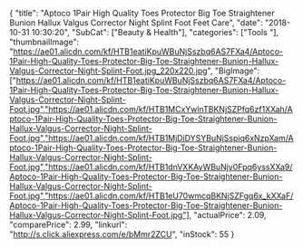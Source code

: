 {
	"title": "Aptoco 1Pair High Quality Toes Protector Big Toe Straightener Bunion Hallux Valgus Corrector Night Splint Foot Feet Care",
	"date": "2018-10-31 10:30:20",
	"SubCat": ["Beauty & Health"],
	"categories": ["Tools "],
	"thumbnailImage": "https://ae01.alicdn.com/kf/HTB1eatiKpuWBuNjSszbq6AS7FXa4/Aptoco-1Pair-High-Quality-Toes-Protector-Big-Toe-Straightener-Bunion-Hallux-Valgus-Corrector-Night-Splint-Foot.jpg_220x220.jpg",
	"BigImage": ["https://ae01.alicdn.com/kf/HTB1eatiKpuWBuNjSszbq6AS7FXa4/Aptoco-1Pair-High-Quality-Toes-Protector-Big-Toe-Straightener-Bunion-Hallux-Valgus-Corrector-Night-Splint-Foot.jpg","https://ae01.alicdn.com/kf/HTB1MCxYwlnTBKNjSZPfq6zf1XXah/Aptoco-1Pair-High-Quality-Toes-Protector-Big-Toe-Straightener-Bunion-Hallux-Valgus-Corrector-Night-Splint-Foot.jpg","https://ae01.alicdn.com/kf/HTB1MjDiDYSYBuNjSspiq6xNzpXam/Aptoco-1Pair-High-Quality-Toes-Protector-Big-Toe-Straightener-Bunion-Hallux-Valgus-Corrector-Night-Splint-Foot.jpg","https://ae01.alicdn.com/kf/HTB1dnVXKAyWBuNjy0Fpq6yssXXa9/Aptoco-1Pair-High-Quality-Toes-Protector-Big-Toe-Straightener-Bunion-Hallux-Valgus-Corrector-Night-Splint-Foot.jpg","https://ae01.alicdn.com/kf/HTB1eU70wmcqBKNjSZFgq6x_kXXaF/Aptoco-1Pair-High-Quality-Toes-Protector-Big-Toe-Straightener-Bunion-Hallux-Valgus-Corrector-Night-Splint-Foot.jpg"],
	"actualPrice": 2.09,
	"comparePrice": 2.99,
	"linkurl": "http://s.click.aliexpress.com/e/bMmr2ZCU",
	"inStock": 55
}
